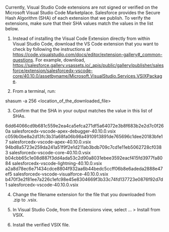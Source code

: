 Currently, Visual Studio Code extensions are not signed or verified on the
Microsoft Visual Studio Code Marketplace. Salesforce provides the Secure Hash
Algorithm (SHA) of each extension that we publish. To verify the extensions,
make sure that their SHA values match the values in the list below.

1. Instead of installing the Visual Code Extension directly from within Visual
   Studio Code, download the VS Code extension that you want to check by
   following the instructions at
   https://code.visualstudio.com/docs/editor/extension-gallery#_common-questions.
   For example, download,
   https://salesforce.gallery.vsassets.io/_apis/public/gallery/publisher/salesforce/extension/salesforcedx-vscode-core/40.10.0/assetbyname/Microsoft.VisualStudio.Services.VSIXPackage.

2. From a terminal, run:

shasum -a 256 <location_of_the_downloaded_file>

3. Confirm that the SHA in your output matches the value in this list of SHAs.

6dd64066cd9b681c559e2ea4ca5efca271df5a64072e3b8f683b2e2d7c0f260a  salesforcedx-vscode-apex-debugger-40.10.0.vsix
c059b0be8a2d13fc3b31a68fa06b98a4910913891de765696c1dee20183bfe17  salesforcedx-vscode-apex-40.10.0.vsix
94bd8a5723e259da241a51f9f2e1d211ab3bdb709c7cd1e11eb5062728cf0383  salesforcedx-vscode-core-40.10.0.vsix
b04cbb65c1e08d887f3dd4ada53c2d90a8031ebee3592eacf415fd3977fa8084  salesforcedx-vscode-lightning-40.10.0.vsix
a2a8d78ec6e71434cdce8804f932aa6b44bedc5ccff06b8e6adeda2888e47ef5  salesforcedx-vscode-visualforce-40.10.0.vsix
b470f3e2f81ee7a226c1efc98e45e8304669f3b33c74fd137723e0876f92d7d1  salesforcedx-vscode-40.10.0.vsix


4. Change the filename extension for the file that you downloaded from .zip to
.vsix.

5. In Visual Studio Code, from the Extensions view, select ... > Install from
VSIX.

6. Install the verified VSIX file.
